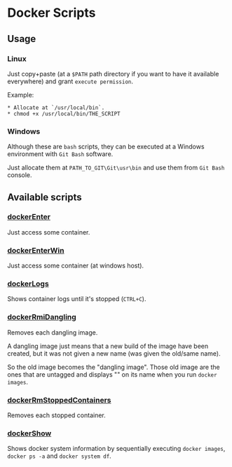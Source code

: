 # Docker Scripts

## Usage

### Linux

Just copy+paste (at a `$PATH` path directory if you want to have it available everywhere) and grant `execute permission`.
   
Example:

    * Allocate at `/usr/local/bin`.
    * chmod +x /usr/local/bin/THE_SCRIPT
    
### Windows

Although these are `bash` scripts, they can be executed at a Windows environment with `Git Bash` software. 

Just allocate them at `PATH_TO_GIT\Git\usr\bin` and use them from `Git Bash` console.  

## Available scripts


### [dockerEnter](dockerEnter)
Just access some container.

### [dockerEnterWin](dockerEnterWin)
Just access some container (at windows host).

### [dockerLogs](dockerLogs)
Shows container logs until it's stopped (`CTRL+C`).

### [dockerRmiDangling](dockerRmiDangling)
Removes each dangling image.
 
A dangling image just means that a new build of the image have been created, but it was not given a new name (was given the old/same name). 

So the old image becomes the "dangling image". Those old image are the ones that are untagged and displays "<none>" on its name when you run `docker images`.

### [dockerRmStoppedContainers](dockerRmStoppedContainers)
Removes each stopped container.

### [dockerShow](dockerShow)
Shows docker system information by sequentially executing `docker images`, `docker ps -a` and `docker system df`.